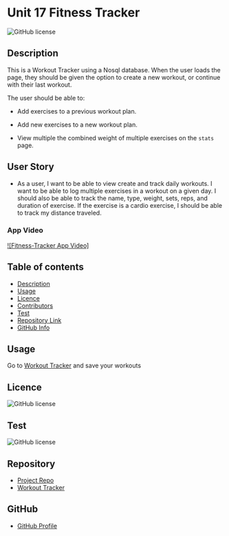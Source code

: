 # Unit 17 Fitness Tracker

![GitHub license](https://img.shields.io/badge/license-MIT-blue.svg)

## Description 

This is a Workout Tracker using a Nosql database.
When the user loads the page, they should be given the option to create a new workout, or continue with their last workout.

The user should be able to:

  * Add exercises to a previous workout plan.

  * Add new exercises to a new workout plan.

  * View multiple the combined weight of multiple exercises on the `stats` page.


## User Story

* As a user, I want to be able to view create and track daily workouts. I want to be able to log multiple exercises in a workout on a given day. I should also be able to track the name, type, weight, sets, reps, and duration of exercise. If the exercise is a cardio exercise, I should be able to track my distance traveled.

### App Video
[![Fitness-Tracker App Video]](https://drive.google.com/file/d/13SlOGM6eYKXqsWEF-127h4hli_OgoBvx/view?usp=sharing)


## Table of contents

- [Description](#Description)
- [Usage](#Usage)
- [Licence](#Licence)
- [Contributors](#Contributors)
- [Test](#Test)
- [Repository Link](#Repository)
- [GitHub Info](#GitHub) 

## Usage

Go to [Workout Tracker](https://ashley-anness-fitness-tracker.herokuapp.com/) and save your workouts

## Licence

![GitHub license](https://img.shields.io/badge/license-MIT-blue.svg)

## Test

![GitHub license](https://img.shields.io/badge/test-100%25-success)


## Repository

- [Project Repo](https://github.com/aanness/Fitness-Tracker)
- [Workout Tracker](https://ashley-anness-fitness-tracker.herokuapp.com/)

## GitHub

- [GitHub Profile](https://github.com/aanness)

